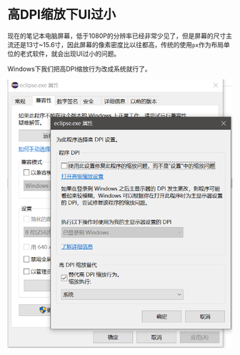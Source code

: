 # 高DPI缩放下UI过小

现在的笔记本电脑屏幕，低于1080P的分辨率已经非常少见了，但是屏幕的尺寸主流还是13寸~15.6寸，因此屏幕的像素密度比以往都高，传统的使用`px`作为布局单位的老式软件，就会出现UI过小的问题。

Windows下我们把高DPI缩放行为改成系统就行了。

![](res/1.png)
